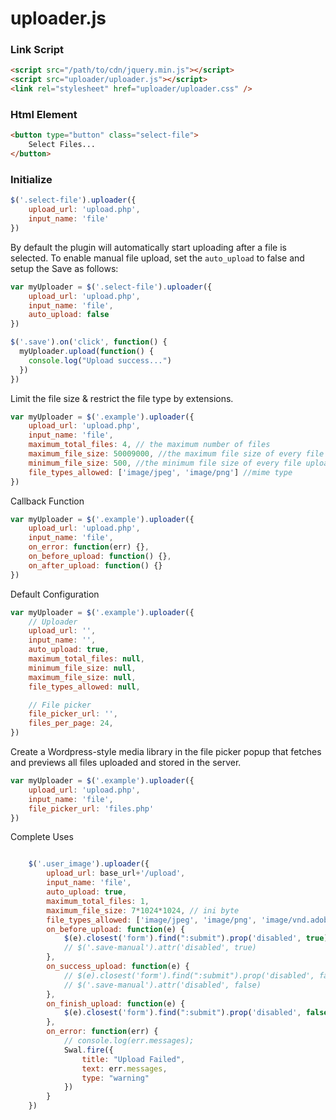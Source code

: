 # uploader.js

### Link Script
```html
<script src="/path/to/cdn/jquery.min.js"></script>
<script src="uploader/uploader.js"></script>
<link rel="stylesheet" href="uploader/uploader.css" />
```

### Html Element
```html
<button type="button" class="select-file">
    Select Files...
</button>
```

### Initialize
```js
$('.select-file').uploader({
    upload_url: 'upload.php',
    input_name: 'file'
})
```

By default the plugin will automatically start uploading after a file is selected. To enable manual file upload, set the `auto_upload` to false and setup the Save as follows:

```js
var myUploader = $('.select-file').uploader({
    upload_url: 'upload.php',
    input_name: 'file',
    auto_upload: false
})

$('.save').on('click', function() {
  myUploader.upload(function() {
    console.log("Upload success...")
  })
})
```
Limit the file size & restrict the file type by extensions.
```js
var myUploader = $('.example').uploader({
    upload_url: 'upload.php',
    input_name: 'file',
    maximum_total_files: 4, // the maximum number of files
    maximum_file_size: 50009000, //the maximum file size of every file uploaded
    minimum_file_size: 500, //the minimum file size of every file uploaded
    file_types_allowed: ['image/jpeg', 'image/png'] //mime type
})
```
Callback Function
```js
var myUploader = $('.example').uploader({
    upload_url: 'upload.php',
    input_name: 'file',
    on_error: function(err) {},
    on_before_upload: function() {},
    on_after_upload: function() {}
})
```
Default Configuration
```js
var myUploader = $('.example').uploader({
    // Uploader
    upload_url: '',
    input_name: '',
    auto_upload: true,
    maximum_total_files: null,
    minimum_file_size: null,
    maximum_file_size: null,
    file_types_allowed: null,

    // File picker
    file_picker_url: '',
    files_per_page: 24,
})
```
Create a Wordpress-style media library in the file picker popup that fetches and previews all files uploaded and stored in the server.
```js
var myUploader = $('.example').uploader({
    upload_url: 'upload.php',
    input_name: 'file',
    file_picker_url: 'files.php'
})
```

Complete Uses
```js

    $('.user_image').uploader({
        upload_url: base_url+'/upload',
        input_name: 'file',
        auto_upload: true,
        maximum_total_files: 1,
        maximum_file_size: 7*1024*1024, // ini byte
        file_types_allowed: ['image/jpeg', 'image/png', 'image/vnd.adobe.photoshop'],
        on_before_upload: function(e) {
            $(e).closest('form').find(":submit").prop('disabled', true);
            // $('.save-manual').attr('disabled', true)
        },
        on_success_upload: function(e) {
            // $(e).closest('form').find(":submit").prop('disabled', false);
            // $('.save-manual').attr('disabled', false)
        },
        on_finish_upload: function(e) {
            $(e).closest('form').find(":submit").prop('disabled', false);
        },
        on_error: function(err) {
            // console.log(err.messages);
            Swal.fire({
                title: "Upload Failed",
                text: err.messages,
                type: "warning"
            })
        }
    })

```
